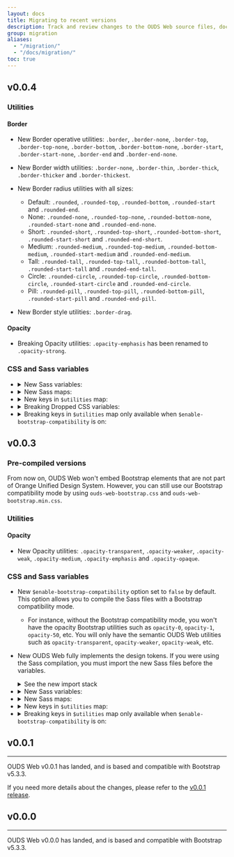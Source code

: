 ```yaml
---
layout: docs
title: Migrating to recent versions
description: Track and review changes to the OUDS Web source files, documentation, and components to help you migrate from previous versions.
group: migration
aliases:
  - "/migration/"
  - "/docs/migration/"
toc: true
---
```


## v0.0.4

### Utilities

#### Border

- <span class="badge text-bg-success">New</span> Border operative utilities: `.border`, `.border-none`, `.border-top`, `.border-top-none`, `.border-bottom`, `.border-bottom-none`, `.border-start`, `.border-start-none`, `.border-end` and `.border-end-none`.

- <span class="badge text-bg-success">New</span> Border width utilities: `.border-none`, `.border-thin`, `.border-thick`, `.border-thicker` and `.border-thickest`.

- <span class="badge text-bg-success">New</span> Border radius utilities with all sizes:
  - Default: `.rounded`, `.rounded-top`, `.rounded-bottom`, `.rounded-start` and `.rounded-end`.
  - None: `.rounded-none`, `.rounded-top-none`, `.rounded-bottom-none`, `.rounded-start-none` and `.rounded-end-none`.
  - Short: `.rounded-short`, `.rounded-top-short`, `.rounded-bottom-short`, `.rounded-start-short` and `.rounded-end-short`.
  - Medium: `.rounded-medium`, `.rounded-top-medium`, `.rounded-bottom-medium`, `.rounded-start-medium` and `.rounded-end-medium`.
  - Tall: `.rounded-tall`, `.rounded-top-tall`, `.rounded-bottom-tall`, `.rounded-start-tall` and `.rounded-end-tall`.
  - Circle: `.rounded-circle`, `.rounded-top-circle`, `.rounded-bottom-circle`, `.rounded-start-circle` and `.rounded-end-circle`.
  - Pill: `.rounded-pill`, `.rounded-top-pill`, `.rounded-bottom-pill`, `.rounded-start-pill` and `.rounded-end-pill`.

- <span class="badge text-bg-success">New</span> Border style utilities: `.border-drag`.

#### Opacity

- <span class="badge text-bg-danger">Breaking</span> Opacity utilities: `.opacity-emphasis` has been renamed to `.opacity-strong`.

### CSS and Sass variables

- <details class="mb-2">
    <summary><span class="badge text-bg-success">New</span> Sass variables:</summary>
    <ul>
      <li><code>$ouds-border-base</code></li>
      <li><code>$ouds-border-radius-0</code></li>
      <li><code>$ouds-border-radius-75</code></li>
      <li><code>$ouds-border-radius-150</code></li>
      <li><code>$ouds-border-radius-300</code></li>
      <li><code>$ouds-border-radius-default</code></li>
      <li><code>$ouds-border-radius-medium</code></li>
      <li><code>$ouds-border-radius-none</code></li>
      <li><code>$ouds-border-radius-pill</code></li>
      <li><code>$ouds-border-radius-short</code></li>
      <li><code>$ouds-border-radius-tall</code></li>
      <li><code>$ouds-border-style-dashed</code></li>
      <li><code>$ouds-border-style-default</code></li>
      <li><code>$ouds-border-style-drag</code></li>
      <li><code>$ouds-border-style-solid</code></li>
      <li><code>$ouds-border-width-0</code></li>
      <li><code>$ouds-border-width-25</code></li>
      <li><code>$ouds-border-width-50</code></li>
      <li><code>$ouds-border-width-75</code></li>
      <li><code>$ouds-border-width-100</code></li>
      <li><code>$ouds-border-width-default</code></li>
      <li><code>$ouds-border-width-none</code></li>
      <li><code>$ouds-border-width-thick</code></li>
      <li><code>$ouds-border-width-thicker</code></li>
      <li><code>$ouds-border-width-thickest</code></li>
      <li><code>$ouds-border-width-thin</code></li>
      <li><code>$ouds-opacity-medium</code></li>
      <li><code>$ouds-opacity-opaque</code></li>
      <li><code>$ouds-opacity-strong</code></li>
      <li><code>$ouds-opacity-transparent</code></li>
      <li><code>$ouds-opacity-weak</code></li>
      <li><code>$ouds-opacity-weaker</code></li>
    </ul>
  </details>

- <details class="mb-2">
    <summary><span class="badge text-bg-success">New</span> Sass maps:</summary>
    <ul>
      <li><code>$ouds-border-radiuses</code></li>
      <li><code>$ouds-border-styles</code></li>
      <li><code>$ouds-border-widths</code></li>
    </ul>
  </details>

- <details class="mb-2">
    <summary><span class="badge text-bg-success">New</span> keys in <code>$utilities</code> map:</summary>
    <ul>
      <li><code>border-bottom-ouds</code></li>
      <li><code>border-end-ouds</code></li>
      <li><code>border-ouds</code></li>
      <li><code>border-start-ouds</code></li>
      <li><code>border-style-ouds</code></li>
      <li><code>border-top-ouds</code></li>
      <li><code>border-width-ouds</code></li>
      <li><code>rounded-bottom-ouds</code></li>
      <li><code>rounded-end-ouds</code></li>
      <li><code>rounded-ouds</code></li>
      <li><code>rounded-start-ouds</code></li>
      <li><code>rounded-top-ouds</code></li>
    </ul>
  </details>

- <details class="mb-2">
    <summary><span class="badge text-bg-danger">Breaking</span> Dropped CSS variables:</summary>
    <ul>
      <li><code>--bs-border-radius</code></li>
      <li><code>--bs-border-radius-2xl</code></li>
      <li><code>--bs-border-radius-lg</code></li>
      <li><code>--bs-border-radius-pill</code></li>
      <li><code>--bs-border-radius-sm</code></li>
      <li><code>--bs-border-radius-xl</code></li>
      <li><code>--bs-border-radius-xxl</code></li>
    </ul>
  </details>

- <details class="mb-2">
    <summary><span class="badge text-bg-danger">Breaking</span> keys in <code>$utilities</code> map only available when <code>$enable-bootstrap-compatibility</code> is on:</summary>
    <ul>
      <li><code>border</code></li>
      <li><code>border-bottom</code></li>
      <li><code>border-end</code></li>
      <li><code>border-opacity</code></li>
      <li><code>border-start</code></li>
      <li><code>border-top</code></li>
      <li><code>border-width</code></li>
      <li><code>rounded</code></li>
      <li><code>rounded-bottom</code></li>
      <li><code>rounded-end</code></li>
      <li><code>rounded-start</code></li>
      <li><code>rounded-top</code></li>
    </ul>
  </details>

## v0.0.3

### Pre-compiled versions

From now on, OUDS Web won't embed Bootstrap elements that are not part of Orange Unified Design System. However, you can still use our Bootstrap compatibility mode by using `ouds-web-bootstrap.css` and `ouds-web-bootstrap.min.css`.

### Utilities

#### Opacity

- <span class="badge text-bg-success">New</span> Opacity utilities: `.opacity-transparent`, `.opacity-weaker`, `.opacity-weak`, `.opacity-medium`, `.opacity-emphasis` and `.opacity-opaque`.

### CSS and Sass variables

- <span class="badge text-bg-success">New</span> `$enable-bootstrap-compatibility` option set to `false` by default. This option allows you to compile the Sass files with a Bootstrap compatibility mode.
  - For instance, without the Bootstrap compatibility mode, you won't have the opacity Bootstrap utilities such as `opacity-0`, `opacity-1`, `opacity-50`, etc. You will only have the semantic OUDS Web utilities such as `opacity-transparent`, `opacity-weaker`, `opacity-weak`, etc.

- <span class="badge text-bg-success">New</span> OUDS Web fully implements the design tokens. If you were using the Sass compilation, you must import the new Sass files before the variables.

  <details class="mb-3">
  <summary>See the new import stack</summary>

  ```diff
    @import "functions";
  + @import "tokens/raw";
  + @import "tokens/semantic";
  + @import "tokens/component";
    @import "variables";
    @import "variables-dark";
    // etc
  ```
  </details>

- <details class="mb-2">
    <summary><span class="badge text-bg-success">New</span> Sass variables:</summary>
    <ul>
      <li><code>$ouds-opacity-0</code></li>
      <li><code>$ouds-opacity-100</code></li>
      <li><code>$ouds-opacity-300</code></li>
      <li><code>$ouds-opacity-500</code></li>
      <li><code>$ouds-opacity-700</code></li>
      <li><code>$ouds-opacity-900</code></li>
    </ul>
  </details>

- <details class="mb-2">
    <summary><span class="badge text-bg-success">New</span> Sass maps:</summary>
    <ul>
      <li><code>$ouds-opacities</code></li>
    </ul>
  </details>

- <details class="mb-2">
    <summary><span class="badge text-bg-success">New</span> keys in <code>$utilities</code> map:</summary>
    <ul>
      <li><code>opacity-ouds</code></li>
    </ul>
  </details>

- <details class="mb-2">
    <summary><span class="badge text-bg-danger">Breaking</span> keys in <code>$utilities</code> map only available when <code>$enable-bootstrap-compatibility</code> is on:</summary>
    <ul>
      <li><code>opacity</code></li>
    </ul>
  </details>

## v0.0.1

<hr class="mb-4">

OUDS Web v0.0.1 has landed, and is based and compatible with Bootstrap v5.3.3.

If you need more details about the changes, please refer to the [v0.0.1 release](https://github.com/Orange-OpenSource/Orange-Boosted-Bootstrap/releases/tag/v0.0.1-ouds-web).

## v0.0.0

<hr class="mb-4">

OUDS Web v0.0.0 has landed, and is based and compatible with Bootstrap v5.3.3.
